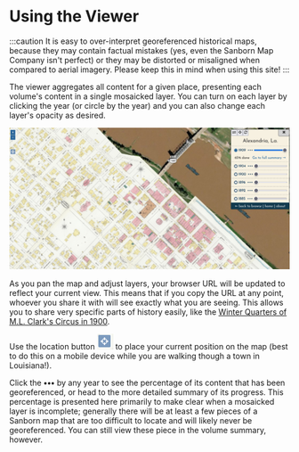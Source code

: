 # Using the Viewer

:::caution
It is easy to over-interpret georeferenced historical maps, because they may contain factual mistakes (yes, even the Sanborn Map Company isn't perfect) or they may be distorted or misaligned when compared to aerial imagery. Please keep this in mind when using this site!
:::

The viewer aggregates all content for a given place, presenting each volume's content in a single mosaicked layer. You can turn on each layer by clicking the year (or circle by the year) and you can also change each layer's opacity as desired.

[![Viewer for Alexandria, LA](../../static/img/viewer-alexandria.png)](https://oldinsurancemaps.net/viewer/alexandria-la)

As you pan the map and adjust layers, your browser URL will be updated to reflect your current view. This means that if you copy the URL at any point, whoever you share it with will see exactly what you are seeing. This allows you to share very specific parts of history easily, like the [Winter Quarters of M.L. Clark's Circus in 1900](https://oldinsurancemaps.net/viewer/alexandria-la/?sanborn03267_006=0&sanborn03267_005=0&sanborn03267_004=100&sanborn03267_003=0&sanborn03267_002=0&sanborn03267_001=0#/center/-92.45465,31.31151/zoom/20.5).

Use the location button ![location button](../../static/img/location-btn.png) to place your current position on the map (best to do this on a mobile device while you are walking though a town in Louisiana!).

Click the **•••** by any year to see the percentage of its content that has been georeferenced, or head to the more detailed summary of its progress. This percentage is presented here primarily to make clear when a mosaicked layer is incomplete; generally there will be at least a few pieces of a Sanborn map that are too difficult to locate and will likely never be georeferenced. You can still view these piece in the volume summary, however.